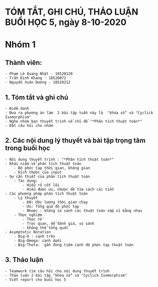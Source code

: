 # TÓM TẮT, GHI CHÚ, THẢO LUẬN BUỔI HỌC 5, ngày 8-10-2020
# Nhóm 1
## Thành viên:
	- Phạm Lê Quang Nhật - 18520120
	- Trần Đình Khang - 18520072
	- Nguyễn Xuân Dương - 18520212
## 1. Tóm tắt và ghi chú 
	- Điểm danh
	- Đưa ra phương án làm  2 bài tập tuần này là  "khóa số" và "Cyclick Isomorphism"
	- Nghe nhóm bạn thuyết trình về chủ đề "*Phân tích thuật toán*"
	- Đặt câu hỏi cho nhóm 
## 2. Các nội dung lý thuyết và bài tập trọng tâm trong buổi học
	- Nôi dung thuyết trình : "*Phân tích thuật toán*"
	- Khái niệm về phân tích thuật toán
		- Độ phức tạp thời gian, không gian
		- Kích thước của input
	- Sự cần thiết của phân tích thuật toán
  		- Tác dụng: 
		    - Hiểu rõ cốt lõi
		    - Hiểu được ưu, nhược để tìm cách cải tiến
	- Các phương pháp phân tích thuật toán
		- Lý thuyết
			- KN: Ước lượng thời gian chạy
			- Ưu: Tổng quá độ phức tạp
			- Nhược : không só sánh các thuật toán xấp xĩ bằng nhau 
		- Thực nghiệm
			- Thực tế
			- Trực quan, dễ đánh giá, so sánh
			- không thể tổng quát
	- Asymptotic Notation 
		- Big-O : cạnh trên
		- Big-Omega: cạnh dưới
		- Big-Theta:  gần đúng tiệm cạnh độ phức tạp thuật toán

## 3. Thảo luận
	- Teamwork tìm câu hỏi cho nội dung thuyết trình
	- Thảo luận 2 bài tập "khóa số" và "Cyclick Isomorphism"
	- Viết report cho buổi học 5

	
